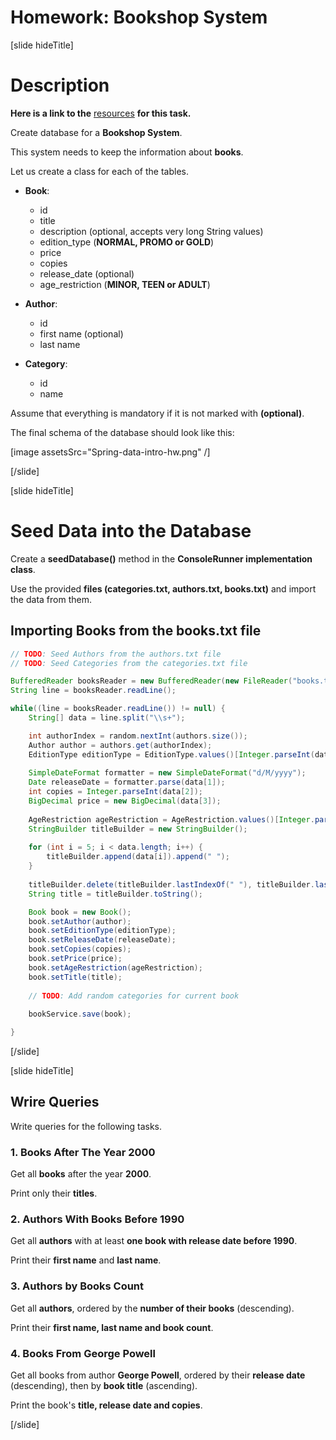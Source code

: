 # Homework: Bookshop System

[slide hideTitle]

# Description

**Here is a link to the** [resources](https://videos.softuni.org/resources/java/Java-ORM-And-Spring-Data/05-Spring-Data-Intro-Homework-Resources.zip) **for this task.**

Create database for a **Bookshop System**. 

This system needs to keep the information about **books**. 

Let us create a class for each of the tables.
-	**Book**:
     *  id
     *  title 
     *  description (optional, accepts very long String values) 
     *  edition_type (**NORMAL, PROMO or GOLD**)
     *  price
     *  copies
     *  release_date (optional)
     *  age_restriction (**MINOR, TEEN or ADULT**)

-	**Author**:
    * id 
    * first name (optional) 
    * last name

-	**Category**:
    * id 
    * name

Assume that everything is mandatory if it is not marked with **(optional)**.

The final schema of the database should look like this:

[image assetsSrc="Spring-data-intro-hw.png" /]

[/slide]

[slide hideTitle]

# Seed Data into the Database

Create a **seedDatabase()** method in the **ConsoleRunner implementation class**. 

Use the provided **files (categories.txt, authors.txt, books.txt)** and import the data from them.

## Importing Books from the books.txt file


```java
// TODO: Seed Authors from the authors.txt file
// TODO: Seed Categories from the categories.txt file

BufferedReader booksReader = new BufferedReader(new FileReader("books.txt"));
String line = booksReader.readLine();

while((line = booksReader.readLine()) != null) {
    String[] data = line.split("\\s+");

    int authorIndex = random.nextInt(authors.size());
    Author author = authors.get(authorIndex);
    EditionType editionType = EditionType.values()[Integer.parseInt(data[0])];
    
    SimpleDateFormat formatter = new SimpleDateFormat("d/M/yyyy");
    Date releaseDate = formatter.parse(data[1]);
    int copies = Integer.parseInt(data[2]);
    BigDecimal price = new BigDecimal(data[3]);
    
    AgeRestriction ageRestriction = AgeRestriction.values()[Integer.parseInt(data[4])];
    StringBuilder titleBuilder = new StringBuilder();
    
    for (int i = 5; i < data.length; i++) {
        titleBuilder.append(data[i]).append(" ");
    }
    
    titleBuilder.delete(titleBuilder.lastIndexOf(" "), titleBuilder.lastIndexOf(" "));
    String title = titleBuilder.toString();

    Book book = new Book();
    book.setAuthor(author);
    book.setEditionType(editionType);
    book.setReleaseDate(releaseDate);
    book.setCopies(copies);
    book.setPrice(price);
    book.setAgeRestriction(ageRestriction);
    book.setTitle(title);
    
    // TODO: Add random categories for current book
   
    bookService.save(book);

}
``` 

[/slide]

[slide hideTitle]

## Wrire Queries

Write queries for the following tasks.

### 1. Books After The Year 2000

Get all **books** after the year **2000**. 

Print only their **titles**. 

### 2. Authors With Books Before 1990

Get all **authors** with at least **one book with release date before 1990**. 

Print their **first name** and **last name**. 

### 3. Authors by Books Count

Get all **authors**, ordered by the **number of their books** (descending). 

Print their **first name, last name and book count**.

### 4. Books From George Powell

Get all books from author **George Powell**, ordered by their **release date** (descending), then by **book title** (ascending). 

Print the book's **title, release date and copies**. 

[/slide]